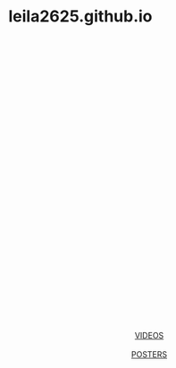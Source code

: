 # leila2625.github.io
<html>

<link rel="stylesheet" type="text/css" href="sstyles.css">

<style>
body {

  background: url('https://i.imgur.com/rdbHaYz.png');
  background-size: cover;
 
</style>
<br>
<center>
<br>
<br>
<br>
<br>
<br>
<br>
<br>
<br>
<br>
<br>
<br>
<br>
<br>
<br>
<br>
<br>
<br>
<br>
<br>
<br>
<br>
<br>
<br>
<br>
<br>
<br>
<br>
<br>
<br>
<br>
<a href = "sbvideos.html">VIDEOS</a>
<br>
<br>
<a href = "posters.html">POSTERS</a>

</center>
